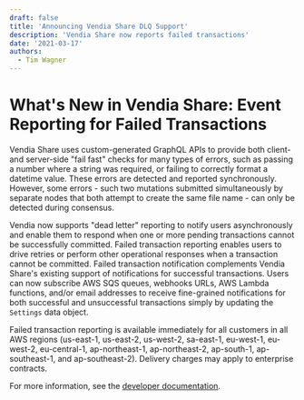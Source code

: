 ```yaml
---
draft: false
title: 'Announcing Vendia Share DLQ Support'
description: 'Vendia Share now reports failed transactions'
date: '2021-03-17'
authors:
  - Tim Wagner
---
```


# What's New in Vendia Share: Event Reporting for Failed Transactions

Vendia Share uses custom-generated GraphQL APIs to provide both client- and server-side "fail fast" checks for many types of errors, such as passing a number where a string was required, or failing to correctly format a datetime value. These errors are detected and reported synchronously. However, some errors - such two mutations submitted simultaneously by separate nodes that both attempt to create the same file name - can only be detected during consensus.

Vendia now supports "dead letter" reporting to notify users asynchronously and enable them to respond when one or more pending transactions cannot be successfully committed. Failed transaction reporting enables users to drive retries or perform other operational responses when a transaction cannot be committed. Failed transaction notification complements Vendia Share's existing support of notifications for successful transactions. Users can now subscribe AWS SQS queues, webhooks URLs, AWS Lambda functions, and/or email addresses to receive fine-grained notifications for both successful and unsuccessful transactions simply by updating the ```Settings``` data object.

Failed transaction reporting is available immediately for all customers in all AWS regions (us-east-1, us-east-2, us-west-2, sa-east-1, eu-west-1, eu-west-2, eu-central-1, ap-northeast-1, ap-northeast-2, ap-south-1, ap-southeast-1, and ap-southeast-2). Delivery charges may apply to enterprise contracts.

For more information, see the [developer documentation](https://vendia.com/docs/share/integrations#outbound).
